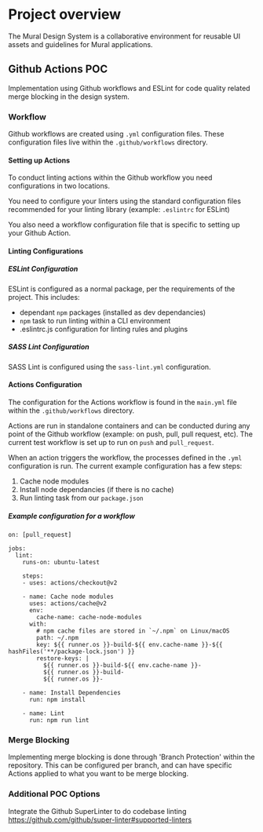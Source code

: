 # Project overview

The Mural Design System is a collaborative environment for reusable UI assets and guidelines for Mural applications.

## Github Actions POC
Implementation using Github workflows and ESLint for code quality related merge blocking in the design system.

### Workflow 
Github workflows are created using `.yml` configuration files. These configuration files live within the `.github/workflows` directory. 

#### Setting up Actions
To conduct linting actions within the Github workflow you need configurations in two locations. 

You need to configure your linters using the standard configuration files recommended for your linting library (example: `.eslintrc` for ESLint)

You also need a workflow configuration file that is specific to setting up your Github Action.

#### Linting Configurations 
##### ESLint Configuration
ESLint is configured as a normal package, per the requirements of the project. This includes:

- dependant `npm` packages (installed as dev dependancies)
- `npm` task to run linting within a CLI environment
- .eslintrc.js configuration for linting rules and plugins

##### SASS Lint Configuration
SASS Lint is configured using the `sass-lint.yml` configuration. 

#### Actions Configuration
The configuration for the Actions workflow is found in the `main.yml` file within the `.github/workflows` directory. 

Actions are run in standalone containers and can be conducted during any point of the Github workflow (example: on push, pull, pull request, etc). The current test workflow is set up to run on `push` and `pull_request`. 

When an action triggers the workflow, the processes defined in the `.yml` configuration is run. The current example configuration has a few steps: 

1. Cache node modules
2. Install node dependancies (if there is no cache)
3. Run linting task from our `package.json`

##### Example configuration for a workflow
```
on: [pull_request]

jobs:
  lint:
    runs-on: ubuntu-latest

    steps:
    - uses: actions/checkout@v2

    - name: Cache node modules
      uses: actions/cache@v2
      env:
        cache-name: cache-node-modules
      with:
        # npm cache files are stored in `~/.npm` on Linux/macOS
        path: ~/.npm
        key: ${{ runner.os }}-build-${{ env.cache-name }}-${{ hashFiles('**/package-lock.json') }}
        restore-keys: |
          ${{ runner.os }}-build-${{ env.cache-name }}-
          ${{ runner.os }}-build-
          ${{ runner.os }}-

    - name: Install Dependencies
      run: npm install

    - name: Lint
      run: npm run lint
```

### Merge Blocking
Implementing merge blocking is done through 'Branch Protection' within the repository. This can be configured per branch, and can have specific Actions applied to what you want to be merge blocking. 

### Additional POC Options

Integrate the Github SuperLinter to do codebase linting https://github.com/github/super-linter#supported-linters
